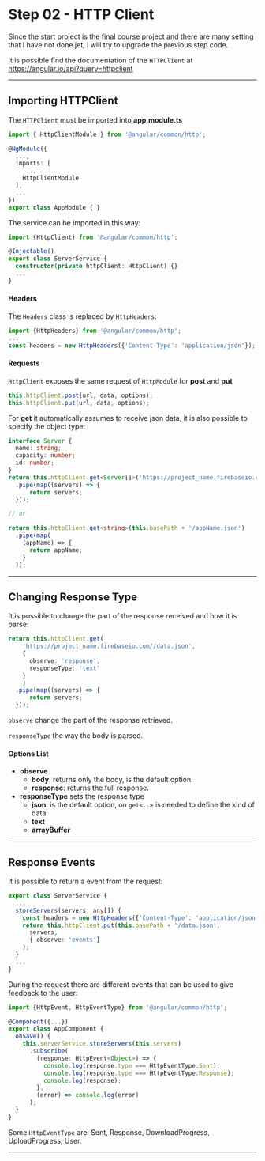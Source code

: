 # Step 02 - HTTP Client

Since the start project is the final course project and there are many setting that I have not done jet, I will try to upgrade the previous step code.

It is possible find the documentation of the `HTTPClient` at https://angular.io/api?query=httpclient

---

## Importing HTTPClient

The `HTTPClient` must be imported into **app.module.ts**

```typescript
import { HttpClientModule } from '@angular/common/http';

@NgModule({
  ...,
  imports: [
    ...,
    HttpClientModule
  ],
  ...
})
export class AppModule { }
```

The service can be imported in this way:

```typescript
import {HttpClient} from '@angular/common/http';

@Injectable()
export class ServerService {
  constructor(private httpClient: HttpClient) {}
  ...
}
```

#### Headers

The `Headers` class is replaced by `HttpHeaders`:

```typescript
import {HttpHeaders} from '@angular/common/http';
...
const headers = new HttpHeaders({'Content-Type': 'application/json'});
```

#### Requests

`HttpClient` exposes the same request of `HttpModule` for **post** and **put**

```typescript
this.httpClient.post(url, data, options);
this.httpClient.put(url, data, options);
```
For **get** it automatically assumes to receive json data, it is also possible to specify the object type:

```typescript
interface Server {
  name: string;
  capacity: number;
  id: number;
}
return this.httpClient.get<Server[]>('https://project_name.firebaseio.com//data.json')
  .pipe(map((servers) => {
      return servers;
  }));

// or 

return this.httpClient.get<string>(this.basePath + '/appName.json')
  .pipe(map(
    (appName) => {
      return appName;
    }
  ));
```

---

## Changing Response Type

It is possible to change the part of the response received and how it is parse:

```typescript
return this.httpClient.get(
    'https://project_name.firebaseio.com//data.json',
    {
      observe: 'response',
      responseType: 'text'
    }
    )
  .pipe(map((servers) => {
      return servers;
  }));

```
`observe` change the part of the response retrieved.

`responseType` the way the body is parsed.

#### Options List

- **observe**
  - **body**: returns only the body, is the default option.
  - **response**: returns the full response.
- **responseType** sets the response type
  - **json**: is the default option, on `get<..>` is needed to define the kind of data.
  - **text**
  - **arrayBuffer**

---

## Response Events

It is possible to return a event from the request:

```typescript
export class ServerService {
  ...  
  storeServers(servers: any[]) {
    const headers = new HttpHeaders({'Content-Type': 'application/json'});
    return this.httpClient.put(this.basePath + '/data.json',
      servers,
      { observe: 'events'}
    );
  }
  ...
}
```

During the request there are different events that can be used to give feedback to the user:

```typescript
import {HttpEvent, HttpEventType} from '@angular/common/http';

@Component({...})
export class AppComponent {
  onSave() {
    this.serverService.storeServers(this.servers)
      .subscribe(
        (response: HttpEvent<Object>) => {
          console.log(response.type === HttpEventType.Sent);
          console.log(response.type === HttpEventType.Response);
          console.log(response);
        },
        (error) => console.log(error)
      );
  }
}
```

Some `HttpEventType` are: Sent, Response, DownloadProgress, UploadProgress, User.

---



